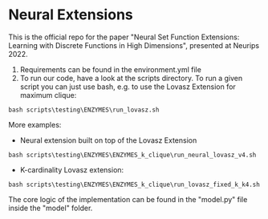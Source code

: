 # Neural Extensions
This is the official repo for the paper  "Neural Set Function Extensions: Learning with Discrete Functions in High Dimensions", presented at Neurips 2022. 

1. Requirements can be found in the environment.yml file
2. To run our code, have a look at the scripts directory. To run a given script you can just use bash, e.g. to use the Lovasz Extension for maximum clique:
```
bash scripts\testing\ENZYMES\run_lovasz.sh
```
More examples:
- Neural extension built on top of the Lovasz Extension
 ```
bash scripts\testing\ENZYMES\ENZYMES_k_clique\run_neural_lovasz_v4.sh
```
- K-cardinality Lovasz extension:
 ```
bash scripts\testing\ENZYMES\ENZYMES_k_clique\run_lovasz_fixed_k_k4.sh
```

The core logic of the implementation can be found in the "model.py" file inside the "model" folder. 
